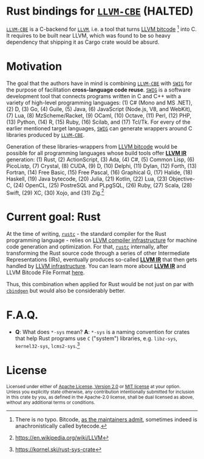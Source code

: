 # Rust bindings for [`LLVM-CBE`] (HALTED)

[`LLVM-CBE`] is a C-backend for [`LLVM`], i.e. a tool that turns [LLVM bitcode] [^1] into C. It requires to be built near LLVM, which was found to be so heavy dependency that shipping it as Cargo crate would be absurd.

# Motivation

The goal that the authors have in mind is combining [`LLVM-CBE`] with [`SWIG`] for the purpose of facilitation **cross-language code reuse**. [`SWIG`] is a software development tool that connects programs written in C and C++ with a variety of high-level programming languages: (1) C# (Mono and MS .NET), (2) D, (3) Go, (4) Guile, (5) Java, (6) JavaScript (Node.js, V8, and WebKit), (7) Lua, (8) MzScheme/Racket, (9) OCaml, (10) Octave, (11) Perl, (12) PHP, (13) Python, (14) R, (15) Ruby, (16) Scilab, and (17) Tcl/Tk. For every of the earlier mentioned target languages, [`SWIG`] can generate wrappers around C libraries produced by [`LLVM-CBE`].

Generation of these libraries-wrappers from [LLVM bitcode] would be possible for all programming languages whose build tools offer [**LLVM IR**] generation: (1) Rust, (2) ActionScript, (3) Ada, (4) C#, (5) Common Lisp, (6) PicoListp, (7) Crystal, (8) CUDA, (9) D, (10) Delphi, (11) Dylan, (12) Forth, (13) Fortran, (14) Free Basic, (15) Free Pascal, (16) Graphical G, (17) Halide, (18) Haskell, (19) Java bytecode, (20) Julia, (21) Kotlin, (22) Lua, (23) Objective-C, (24) OpenCL, (25) PostreSQL and PLpgSQL, (26) Ruby, (27) Scala, (28) Swift, (29) XC, (30) Xojo, and (31) Zig.[^2]

# Current goal: Rust

 At the time of writing, [`rustc`] - the standard compiler for the Rust programming language - relies on [LLVM compiler infrastructure][`LLVM`] for machine code generation and optimization. For that, [`rustc`] internally, after transforming the Rust source code through a series of other Intermediate Representations (IRs), eventually produces so-called [**LLVM IR**] that then gets handled by [LLVM infrastructure][`LLVM`]. You can learn more about [**LLVM IR**] and LLVM Bitcode File Format [here][LLVM bitcode].

Thus, this combination when applied for Rust would be not just on par with [`cbindgen`](https://github.com/eqrion/cbindgen) but would also be considerably better.

# F.A.Q.
* 
  **Q**: What does `*-sys` mean?
  **A**: `*-sys` is a naming convention for crates that help Rust programs use `C` ("system") libraries, e.g. `libz-sys`, `kernel32-sys`, `lcms2-sys`.[^3]

# License

<sup>
Licensed under either of <a href="LICENSE-APACHE">Apache License, Version
2.0</a> or <a href="LICENSE-MIT">MIT license</a> at your option.
</sup>

<br>

<sub>
Unless you explicitly state otherwise, any contribution intentionally submitted
for inclusion in this crate by you, as defined in the Apache-2.0 license, shall
be dual licensed as above, without any additional terms or conditions.
</sub>

[^1]: There is no typo. Bitcode, [as the maintainers admit](https://llvm.org/docs/BitCodeFormat.html#:~:text=anachronistically%20known%20as%20bytecode), sometimes indeed is anachronistically called bytecode.
[^2]: https://en.wikipedia.org/wiki/LLVM
[^3]: https://kornel.ski/rust-sys-crate

[`LLVM`]: https://en.wikipedia.org/wiki/LLVM
[`LLVM-CBE`]: https://github.com/JuliaComputingOSS/llvm-cbe
[`rustc`]: https://doc.rust-lang.org/rustc/what-is-rustc.html
[**LLVM IR**]: https://rustc-dev-guide.rust-lang.org/overview.html#:~:text=LLVM%20IR:%20This%20is
[`SWIG`]: http://www.swig.org/
[LLVM bitcode]: https://llvm.org/docs/BitCodeFormat.html